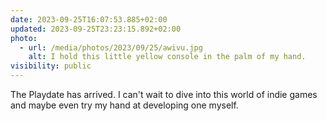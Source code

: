 ```yaml
---
date: 2023-09-25T16:07:53.885+02:00
updated: 2023-09-25T23:23:15.892+02:00
photo:
  - url: /media/photos/2023/09/25/awivu.jpg
    alt: I hold this little yellow console in the palm of my hand.
visibility: public
---
```


The Playdate has arrived. I can't wait to dive into this world of indie games and maybe even try my hand at developing one myself.
